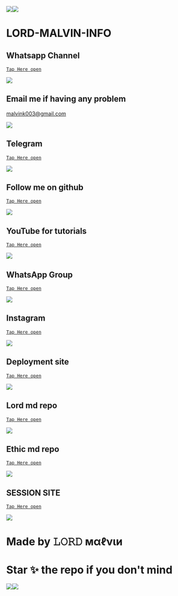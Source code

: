 <a><img src='https://i.imgur.com/LyHic3i.gif'/></a><a><img src='https://i.imgur.com/LyHic3i.gif'/></a>
# LORD-MALVIN-INFO

## Whatsapp Channel

[`Tap Here open`](https://chat.whatsapp.com/GFp6TrVc6ebAPK9qIsEu50)


<a><img src='https://i.imgur.com/LyHic3i.gif'/></a>


## Email me if having any problem

malvink003@gmail.com


<a><img src='https://i.imgur.com/LyHic3i.gif'/></a>


## Telegram

[`Tap Here open`](https://t.me/malvintech)


<a><img src='https://i.imgur.com/LyHic3i.gif'/></a>


## Follow me on github

[`Tap Here open`](https://github.com/kingmalvn)


<a><img src='https://i.imgur.com/LyHic3i.gif'/></a>


## YouTube for tutorials

[`Tap Here open`](https://www.youtube.com/@malvintech2)


<a><img src='https://i.imgur.com/LyHic3i.gif'/></a>


## WhatsApp Group

[`Tap Here open`](https://chat.whatsapp.com/F5BXJci8EDS9AJ6sfKMXIS)


<a><img src='https://i.imgur.com/LyHic3i.gif'/></a>



## Instagram

[`Tap Here open`](https://www.instagram.com/malvinking20)


<a><img src='https://i.imgur.com/LyHic3i.gif'/></a>


## Deployment site

[`Tap Here open`](https://github.com/kingmalvn/d-site)


<a><img src='https://i.imgur.com/LyHic3i.gif'/></a>


## Lord md repo

[`Tap Here open`](https://github.com/kingmalvn/LORD-MD/tree/main)


<a><img src='https://i.imgur.com/LyHic3i.gif'/></a>


## Ethic md repo

[`Tap Here open`](https://github.com/kingmalvn/ethic-md)


<a><img src='https://i.imgur.com/LyHic3i.gif'/></a>


## SESSION SITE

[`Tap Here open`](https://github.com/kingmalvn/malvin.session/tree/main)


<a><img src='https://i.imgur.com/LyHic3i.gif'/></a>

# Made by 𝙻𝙾𝚁𝙳 мαℓνιи

# Star ✨ the repo if you don't mind 

<a><img src='https://i.imgur.com/LyHic3i.gif'/></a><a><img src='https://i.imgur.com/LyHic3i.gif'/></a>
